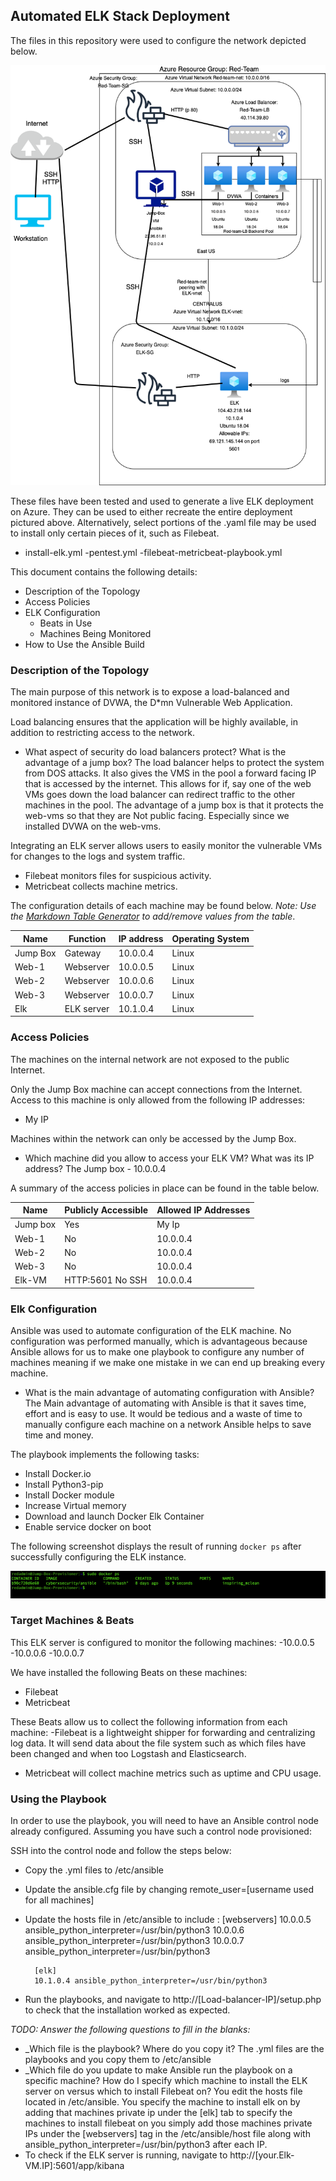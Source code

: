 ## Automated ELK Stack Deployment

The files in this repository were used to configure the network depicted below.

![](Diagrams/elk-diagram.png)

These files have been tested and used to generate a live ELK deployment on Azure. They can be used to either recreate the entire deployment pictured above. Alternatively, select portions of the .yaml file may be used to install only certain pieces of it, such as Filebeat.

  - install-elk.yml
  -pentest.yml
  -filebeat-metricbeat-playbook.yml

This document contains the following details:
- Description of the Topology
- Access Policies
- ELK Configuration
  - Beats in Use
  - Machines Being Monitored
- How to Use the Ansible Build


### Description of the Topology

The main purpose of this network is to expose a load-balanced and monitored instance of DVWA, the D*mn Vulnerable Web Application.

Load balancing ensures that the application will be highly available, in addition to restricting access to the network.
-  What aspect of security do load balancers protect? What is the advantage of a jump box? 
The load balancer helps to protect the system from DOS attacks.  It also gives the VMS in the pool a forward facing IP that is accessed by the internet.
This allows for if, say one of the web VMs goes down the load balancer can redirect traffic to the other machines in the pool.  The advantage of a jump box is that it protects the web-vms so that they are 
Not public facing.  Especially since we installed DVWA on the web-vms.

Integrating an ELK server allows users to easily monitor the vulnerable VMs for changes to the logs and system traffic.
- Filebeat monitors files for suspicious activity.
- Metricbeat collects machine metrics.

The configuration details of each machine may be found below.
_Note: Use the [Markdown Table Generator](http://www.tablesgenerator.com/markdown_tables) to add/remove values from the table_.

| Name     | Function   | IP address | Operating System |
|----------|------------|------------|------------------|
| Jump Box | Gateway    | 10.0.0.4   | Linux            |
| Web-1    | Webserver  | 10.0.0.5   | Linux            |
| Web-2    | Webserver  | 10.0.0.6   | Linux            |
| Web-3    | Webserver  | 10.0.0.7   | Linux            |
| Elk      | ELK server | 10.1.0.4   | Linux            | |

### Access Policies

The machines on the internal network are not exposed to the public Internet. 

Only the Jump Box machine can accept connections from the Internet. Access to this machine is only allowed from the following IP addresses:
- My IP

Machines within the network can only be accessed by the Jump Box.
- Which machine did you allow to access your ELK VM? What was its IP address? 
   The Jump box - 10.0.0.4


A summary of the access policies in place can be found in the table below.

| Name     | Publicly Accessible | Allowed IP Addresses    |
|----------|---------------------|-------------------------|
| Jump box | Yes                 | My Ip                   |
| Web-1    | No                  | 10.0.0.4                |
| Web-2    | No                  | 10.0.0.4                |
| Web-3    | No                  | 10.0.0.4                |
| Elk-VM   | HTTP:5601 No SSH    | 10.0.0.4                |

### Elk Configuration

Ansible was used to automate configuration of the ELK machine. No configuration was performed manually, which is advantageous because Ansible allows for us to make one playbook to configure any number of machines meaning if we make one mistake in we can end up breaking every machine.
- What is the main advantage of automating configuration with Ansible?
  The Main advantage of automating with Ansible is that it saves time, effort and is easy to use.  It would be tedious and a waste of time to manually configure each machine on a network Ansible helps to save time and money.

The playbook implements the following tasks:
- Install Docker.io
- Install Python3-pip
- Install Docker module
- Increase Virtual memory
- Download and launch Docker Elk Container
- Enable service docker on boot

The following screenshot displays the result of running `docker ps` after successfully configuring the ELK instance.

![](Diagrams/docker-ps-output.png)

### Target Machines & Beats
This ELK server is configured to monitor the following machines:
-10.0.0.5 
-10.0.0.6 
-10.0.0.7

We have installed the following Beats on these machines:
- Filebeat
- Metricbeat

These Beats allow us to collect the following information from each machine:
-Filebeat is a lightweight shipper for forwarding and centralizing log data.  It will send data about the file system such as which files have been changed and when too Logstash and Elasticsearch.
- Metricbeat will collect machine metrics such as uptime and CPU usage.

### Using the Playbook
In order to use the playbook, you will need to have an Ansible control node already configured. Assuming you have such a control node provisioned: 

SSH into the control node and follow the steps below:
- Copy the .yml files to /etc/ansible 
- Update the ansible.cfg file by changing remote_user=[username used for all machines]
- Update the hosts file in /etc/ansible to include :
	[webservers]
	10.0.0.5 ansible_python_interpreter=/usr/bin/python3
        10.0.0.6 ansible_python_interpreter=/usr/bin/python3
        10.0.0.7 ansible_python_interpreter=/usr/bin/python3
    
        [elk]
        10.1.0.4 ansible_python_interpreter=/usr/bin/python3

- Run the playbooks, and navigate to http://[Load-balancer-IP]/setup.php to check that the installation worked as expected.

_TODO: Answer the following questions to fill in the blanks:_
- _Which file is the playbook? Where do you copy it? The .yml files are the playbooks and you copy them to /etc/ansible 
- _Which file do you update to make Ansible run the playbook on a specific machine? How do I specify which machine to install the ELK server on versus which to install Filebeat on? You edit the hosts file located in /etc/ansible.  You specify the machine to install elk on by adding that machines private ip under the [elk] tab to specify the machines to install filebeat on you simply add those machines private IPs under the [webservers] tag in the /etc/ansible/host file along with ansible_python_interpreter=/usr/bin/python3 after each IP.
- To check if the ELK server is running, navigate to http://[your.Elk-VM.IP]:5601/app/kibana



